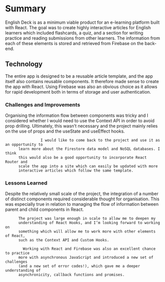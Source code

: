 # Summary

English Deck is as a minimum viable product for an e-learning platform
          built with React. The goal was to create highly interactive articles for
          English learners which included flashcards, a quiz, and a section for
          writing practice and reading submissions from other learners. The
          information from each of these elements is stored and retrieved from
          Firebase on the back-end.

## Technology

The entire app is designed to be a reusable article template, and the
          app itself also contains reusable components. It therefore made sense to
          create the app with React. Using Firebase was also an obvious choice as
          it allows for rapid development both in terms of storage and user
          authentication.

### Challenges and Improvements

Organising the information flow between components was tricky and I
          considered whether I would need to use the Context API in order to avoid
          prop drilling. Ultimately, this wasn’t necessary and the project mainly
          relies on the use of props and the useState and useEffect hooks.
          
                    I would like to come back to the project and use it as an opportunity to
          learn more about the Firestore data model and NoSQL databases. I think
          this would also be a good opportunity to incorporate React Router and
          scale the app into a site which can easily be updated with more
          interactive articles which follow the same template.

### Lessons Learned

Despite the relatively small scale of the project, the integration of a
          number of distinct components required considerable thought for
          organisation. This was especially true in relation to managing the flow
          of information between parent and child components in React.
  
     
          The project was large enough in scale to allow me to deepen my
          understanding of React Hooks, and I’m looking forward to working on
          something which will allow me to work more with other elements of React,
          such as the Context API and Custom Hooks.
      
            Working with React and Firebase was also an excellent chance to practice
          more with asynchronous JavaScript and introduced a new set of challenges
          (and a new set of error codes!), which gave me a deeper understanding of
          asynchronicity, callback functions and promises.
      


